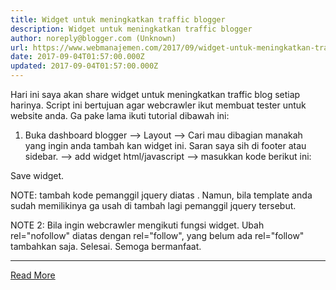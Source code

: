 ```yaml
---
title: Widget untuk meningkatkan traffic blogger
description: Widget untuk meningkatkan traffic blogger
author: noreply@blogger.com (Unknown)
url: https://www.webmanajemen.com/2017/09/widget-untuk-meningkatkan-traffic.html
date: 2017-09-04T01:57:00.000Z
updated: 2017-09-04T01:57:00.000Z
---
```


Hari ini saya akan share widget untuk meningkatkan traffic blog setiap harinya.
Script ini bertujuan agar webcrawler ikut membuat tester untuk website anda.
Ga pake lama ikuti tutorial dibawah ini:
1. Buka dashboard blogger --> Layout --> Cari mau dibagian manakah yang ingin anda tambah kan widget ini. Saran saya sih di footer atau sidebar. --> add widget html/javascript --> masukkan kode berikut ini:

<script async='async' type="text/javascript">
function getQueryVariable(variable) {
 var query = window.location.search.substring(1);
 var vars = query.split("&");
 for (var i=0;i<vars.length;i++) {
  var pair = vars[i].split("=");
  if(pair[0] == variable){return pair[1];}
 }
 return(false);
}var ref = getQueryVariable("target"); //add target= in last iframe source
var url = window.location.href;
var host = window.location.hostname;
 
document.write('<a target="_blank" href="https://geopeeker.com/fetch/?url=' + url + '" rel="follow" alt="geopeeker" title="geopeeker">Geopeeker</a> | <a target="_blank" href="https://www.browserling.com/browse/win/7/chrome/58/' + url + '" target="_blank" alt="chrome58" title="chrome58">chrome58</a> | <a href="http://free.pagepeeker.com/v2/thumbs.php?size=x&url=' + host + '" alt="pagepeeker" title="pagepeeker">Pagepeeker</a> | <a href="https://seositecheckup.com/seo-audit/site-loading-speed-test/' + url + '" target="_blank" title="seositecheckup" alt="seositecheckup">Seo Site Checkup</a> | <a rel="nofollow" rel="noreferrer"href="https://performance.sucuri.net/domain/' + host + '" rel="follow" alt="sucuri" title="sucuri">Sucuri Performance</a> | <a rel="nofollow" rel="noreferrer"href="http://www.monitis.com/pageload/?url=' + url + '" rel="follow" alt="monitis" title="monitis">Monitis Test</a> | <a href="http://googleweblight.com/?lite_url=' + url + '" rel="follow" alt="googleweblight" title="googleweblight">Googleweblight</a> | <a alt="mobile test" title="mobile test" target="_blank" rel="nofollow" href="https://search.google.com/search-console/mobile-friendly?url=' + url + '">Mobile Test</a> | <a alt="pagespeed" title="pagespeed" target="_blank" rel="nofollow" href="https://developers.google.com/speed/pagespeed/insights/?hl=id&url=' + url + '">Pagespeed Insight</a> | <a alt="google cache" title="google cache" target="_blank" rel="nofollow" href="https://webcache.googleusercontent.com/search?q=cache:' + url + '">Cache</a> | <a alt="web archive" title="web archive" target="_blank" rel="nofollow" href="https://web.archive.org/save/_embed/' + url + '">Archive</a> | <a target="_blank" rel="nofollow" alt="Structure" title="Structure" href="https://search.google.com/structured-data/testing-tool/u/0/#url=' + url + '">Structure</a> | <a href="view-source:' + url + '">Source</a> | <a target="_blank" rel="nofollow" title="copyscape test" alt="copyscape test" href="http://www.copyscape.com/?q=' + url + '">Copyscape</a> | <a target="_blank" rel="nofollow" title="copyscape test" alt="AMP TEST" href="https://search.google.com/search-console/amp?url=' + url + '">AMP Test</a>');
</script>
Save widget.

NOTE: tambah kode pemanggil jquery <script src="https://ajax.googleapis.com/ajax/libs/jquery/3.1.1/jquery.min.js"></script> diatas </head>. Namun, bila template anda sudah memilikinya ga usah di tambah lagi pemanggil jquery tersebut.

NOTE 2: Bila ingin webcrawler mengikuti fungsi widget. Ubah rel="nofollow" diatas dengan rel="follow", yang belum ada rel="follow" tambahkan saja.
Selesai. Semoga bermanfaat.<hr/> <a href="https://www.webmanajemen.com/2017/09/widget-untuk-meningkatkan-traffic.html" rel="follow" class="button" id="read-more">Read More</a>